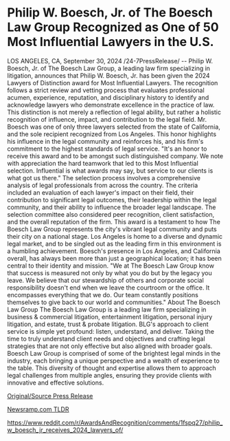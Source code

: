 # Philip W. Boesch, Jr. of The Boesch Law Group Recognized as One of 50 Most Influential Lawyers in the U.S.

LOS ANGELES, CA, September 30, 2024 /24-7PressRelease/ -- Philip W. Boesch, Jr. of The Boesch Law Group, a leading law firm specializing in litigation, announces that Philip W. Boesch, Jr. has been given the 2024 Lawyers of Distinction award for Most Influential Lawyers. The recognition follows a strict review and vetting process that evaluates professional acumen, experience, reputation, and disciplinary history to identify and acknowledge lawyers who demonstrate excellence in the practice of law.  This distinction is not merely a reflection of legal ability, but rather a holistic recognition of influence, impact, and contribution to the legal field. Mr. Boesch was one of only three lawyers selected from the state of California, and the sole recipient recognized from Los Angeles. This honor highlights his influence in the legal community and reinforces his, and his firm's commitment to the highest standards of legal service.  "It's an honor to receive this award and to be amongst such distinguished company. We note with appreciation the hard teamwork that led to this Most Influential selection. Influential is what awards may say, but service to our clients is what got us there."  The selection process involves a comprehensive analysis of legal professionals from across the country. The criteria included an evaluation of each lawyer's impact on their field, their contribution to significant legal outcomes, their leadership within the legal community, and their ability to influence the broader legal landscape. The selection committee also considered peer recognition, client satisfaction, and the overall reputation of the firm.  This award is a testament to how The Boesch Law Group represents the city's vibrant legal community and puts their city on a national stage. Los Angeles is home to a diverse and dynamic legal market, and to be singled out as the leading firm in this environment is a humbling achievement.  Boesch's presence in Los Angeles, and California overall, has always been more than just a geographical location; it has been central to their identity and mission.   "We at The Boesch Law Group know that success is measured not only by what you do but by the legacy you leave. We believe that our stewardship of others and corporate social responsibility doesn't end when we leave the courtroom or the office. It encompasses everything that we do. Our team constantly positions themselves to give back to our world and communities."  About The Boesch Law Group  The Boesch Law Group is a leading law firm specializing in business & commercial litigation, entertainment litigation, personal injury litigation, and estate, trust & probate litigation. BLG's approach to client service is simple yet profound: listen, understand, and deliver. Taking the time to truly understand client needs and objectives and crafting legal strategies that are not only effective but also aligned with broader goals. Boesch Law Group is comprised of some of the brightest legal minds in the industry, each bringing a unique perspective and a wealth of experience to the table. This diversity of thought and expertise allows them to approach legal challenges from multiple angles, ensuring they provide clients with innovative and effective solutions. 

[Original/Source Press Release](https://www.24-7pressrelease.com/press-release/514775/philip-w-boesch-jr-of-the-boesch-law-group-recognized-as-one-of-50-most-influential-lawyers-in-the-us)
                    

[Newsramp.com TLDR](None) 

https://www.reddit.com/r/AwardsAndRecognition/comments/1fspq27/philip_w_boesch_jr_receives_2024_lawyers_of/